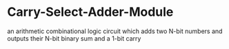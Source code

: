 # Carry-Select-Adder-Module
an arithmetic combinational logic circuit which adds two N-bit numbers and outputs their N-bit binary sum and a 1-bit carry 

